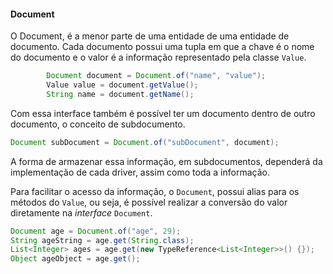#### Document

O Document, é a menor parte de uma entidade de uma entidade de documento. Cada documento possui uma tupla em que a chave é o nome do documento e o valor é a informação representado pela classe `Value`.

```java
        Document document = Document.of("name", "value");
        Value value = document.getValue();
        String name = document.getName();
```

Com essa interface também é possível ter um documento dentro de outro documento, o conceito de subdocumento.

```java
Document subDocument = Document.of("subDocument", document);
```

A forma de armazenar essa informação, em subdocumentos, dependerá da implementação de cada driver, assim como toda a informação.

Para facilitar o acesso da informação, o `Document`, possui alias para os métodos do `Value`, ou seja, é possível realizar a conversão do valor diretamente na _interface_ `Document`.

```java
Document age = Document.of("age", 29);
String ageString = age.get(String.class);
List<Integer> ages = age.get(new TypeReference<List<Integer>>() {});
Object ageObject = age.get();
```



